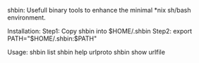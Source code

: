 shbin: Usefull binary tools to enhance the minimal *nix sh/bash environment.

Installation:
	 Step1: Copy shbin into $HOME/.shbin
	 Step2: export PATH="$HOME/.shbin:$PATH"
	 
Usage:
	 shbin list
	 shbin help urlproto
	 shbin show urlfile
